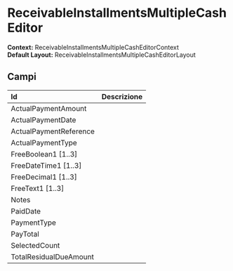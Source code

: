 # ReceivableInstallmentsMultipleCashEditor

  
 **Context:** ReceivableInstallmentsMultipleCashEditorContext   
 **Default Layout:** ReceivableInstallmentsMultipleCashEditorLayout

## Campi

| Id | Descrizione |
| :--- | :--- |
| ActualPaymentAmount |  |
| ActualPaymentDate |  |
| ActualPaymentReference |  |
| ActualPaymentType |  |
| FreeBoolean1 \[1..3\] |  |
| FreeDateTime1 \[1..3\] |  |
| FreeDecimal1 \[1..3\] |  |
| FreeText1 \[1..3\] |  |
| Notes |  |
| PaidDate |  |
| PaymentType |  |
| PayTotal |  |
| SelectedCount |  |
| TotalResidualDueAmount |  |

